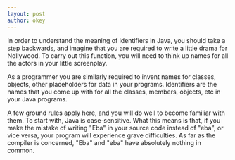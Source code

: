 ```yaml
---
layout: post
author: okey
---
```

In order to understand the meaning of identifiers in Java, you should take a step
backwards, and imagine that you are required to write a little drama for Nollywood.
To carry out this function, you will need to think up names for all the actors in
your little screenplay.

As a programmer you are similarly required to invent names for classes, objects, other
placeholders for data in your programs. Identifiers are the names that you come up
with for all the classes, members, objects, etc in your Java programs.

A few ground rules apply here, and you will do well to become familiar with them. To
start with, Java is case-sensitive. What this means is that, if you make the mistake of 
writing "Eba" in your source code instead of "eba", or vice versa, your program will 
experience grave difficulties. As far as the compiler is concerned, "Eba" and "eba" 
have absolutely nothing in common.
